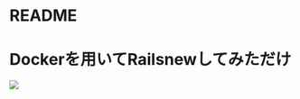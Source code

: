# README

<h1>Dockerを用いてRailsnewしてみただけ</h1>
<img src="https://user-images.githubusercontent.com/67270032/91383117-5181f100-e866-11ea-8856-019e4382c29b.png">

